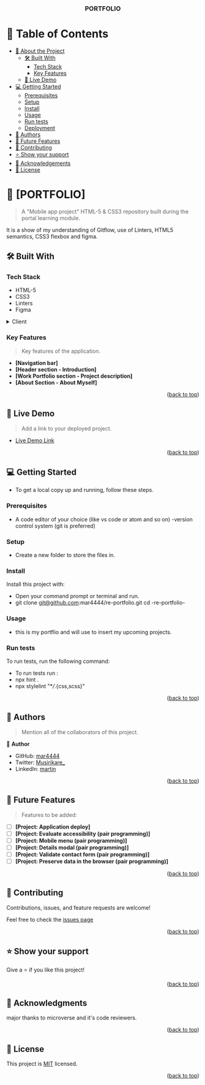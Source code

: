 <a name="readme-top"></a>

<div align="center">

  <h3><b>PORTFOLIO</b></h3>

</div>

<!-- TABLE OF CONTENTS -->

# 📗 Table of Contents

- [📖 About the Project](#about-project)
  - [🛠 Built With](#built-with)
    - [Tech Stack](#tech-stack)
    - [Key Features](#key-features)
  - [🚀 Live Demo](#live-demo)
- [💻 Getting Started](#getting-started)
  - [Prerequisites](#prerequisites)
  - [Setup](#setup)
  - [Install](#install)
  - [Usage](#usage)
  - [Run tests](#run-tests)
  - [Deployment](#deployment)
- [👥 Authors](#authors)
- [🔭 Future Features](#future-features)
- [🤝 Contributing](#contributing)
- [⭐️ Show your support](#support)
- [🙏 Acknowledgements](#acknowledgements)
- [📝 License](#license)

<!-- PROJECT DESCRIPTION -->

# 📖 [PORTFOLIO] <a name="about-project"></a>

> A "Mobile app project" HTML-5 & CSS3 repository built during the portal learning module.

It is a show of my understanding of Gitflow, use of Linters, HTML5 semantics, CSS3 flexbox and figma.

## 🛠 Built With <a name="built-with"></a>

### Tech Stack <a name="tech-stack"></a>

- HTML-5
- CSS3
- Linters
- Figma

<details>
  <summary>Client</summary>
  <ul>
    <li><a href="https://www.testim.io/blog/what-is-a-linter-heres-a-definition-and-quick-start-guide/">Linters</a></li>
    <li><a href="https://www.w3schools.com/html/">HTML</a></li>
    <li><a href="https://www.w3schools.com/css/">CSS</a></li>
  </ul>
</details>

<!-- Features -->

### Key Features <a name="key-features"></a>

> Key features of the application.

- **[Navigation bar]**
- **[Header section - Introduction]**
- **[Work Portfolio section - Project description]**
- **[About Section - About Myself]**

<p align="right">(<a href="#readme-top">back to top</a>)</p>

<!-- LIVE DEMO -->

## 🚀 Live Demo <a name="live-demo"></a>

> Add a link to your deployed project.

- [Live Demo Link](https://mar4444.github.io/re-deployment/)

<p align="right">(<a href="#readme-top">back to top</a>)</p>

<!-- GETTING STARTED -->

## 💻 Getting Started <a name="getting-started"></a>

- To get a local copy up and running, follow these steps.

### Prerequisites

- A code editor of your choice (like vs code or atom and so on)
-version control system (git is preferred)

### Setup

- Create a new folder to store the files in.

### Install

Install this project with:

- Open your command prompt or terminal and run.
-  git clone git@github.com:mar4444/re-portfolio.git
cd -re-portfolio-

### Usage

- this is my portflio and will use to insert my upcoming projects.

### Run tests

To run tests, run the following command:

- To run tests run :
- npx hint .
- npx stylelint "\*_/_.{css,scss}"

<p align="right">(<a href="#readme-top">back to top</a>)</p>

<!-- AUTHORS -->

## 👥 Authors <a name="authors"></a>

> Mention all of the collaborators of this project.

👤 **Author**

- GitHub: [mar4444](https://github.com/mar4444)
- Twitter: [Musirikare_](https://twitter.com/Musirikare_)
- LinkedIn: [martin](https://www.linkedin.com/in/imanirumva-martin-b70309266/)

<p align="right">(<a href="#readme-top">back to top</a>)</p>

<!-- FUTURE FEATURES -->

## 🔭 Future Features <a name="future-features"></a>

> Features to be added:

- [ ] **[Project: Application deploy]**
- [ ] **[Project: Evaluate accessibility (pair programming)]**
- [ ] **[Project: Mobile menu (pair programming)]**
- [ ] **[Project: Details modal (pair programming)]**
- [ ] **[Project: Validate contact form (pair programming)]**
- [ ] **[Project: Preserve data in the browser (pair programming)]**

<p align="right">(<a href="#readme-top">back to top</a>)</p>

<!-- CONTRIBUTING -->

## 🤝 Contributing <a name="contributing"></a>

Contributions, issues, and feature requests are welcome!

Feel free to check the [issues page]()

<p align="right">(<a href="#readme-top">back to top</a>)</p>

<!-- SUPPORT -->

## ⭐️ Show your support <a name="support"></a>

Give a ⭐️ if you like this project!

<p align="right">(<a href="#readme-top">back to top</a>)</p>

<!-- ACKNOWLEDGEMENTS -->

## 🙏 Acknowledgments <a name="acknowledgements"></a>

major thanks to microverse and it's code reviewers.

<p align="right">(<a href="#readme-top">back to top</a>)</p>

<!-- LICENSE -->

## 📝 License <a name="license"></a>

This project is [MIT](./mit.md) licensed.

<p align="right">(<a href="#readme-top">back to top</a>)</p>
